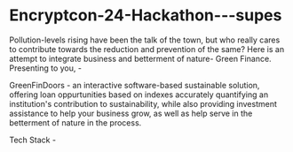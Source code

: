 # Encryptcon-24-Hackathon---supes


Pollution-levels rising have been the talk of the town, but who really cares to contribute towards the reduction and prevention of the same?
Here is an attempt to integrate business and betterment of nature-
Green Finance.
Presenting to you, -

GreenFinDoors - an interactive software-based sustainable solution, offering loan oppurtunities based on indexes accurately quantifying an institution's contribution to sustainability, while also providing 
investment assistance to help your business grow, as well as help serve in the betterment of nature in the process.

Tech Stack - 
